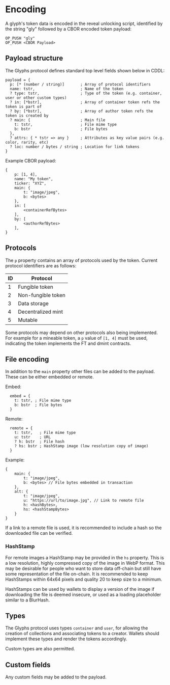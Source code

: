 # Encoding

A glyph's token data is encoded in the reveal unlocking script, identified by the string "gly" followed by a CBOR encoded token payload:

```
OP_PUSH "gly"
OP_PUSH <CBOR Payload>
```

## Payload structure

The Glyphs protocol defines standard top level fields shown below in CDDL:

```
payload = {
  p: [* (number / string)]       ; Array of protocol identifiers
  name: tstr,                    ; Name of the token
  ? type: tstr,                  ; Type of the token (e.g. container, user or other custom types)
  ? in: [*bstr],                 ; Array of container token refs the token is part of
  ? by: [*bstr],                 ; Array of author token refs the token is created by
  ? main: {                      ; Main file
    t: tstr,                     ; File mime type
    b: bstr                      ; File bytes
  },
  ? attrs: { * tstr => any }     ; Attributes as key value pairs (e.g. color, rarity, etc)
  ? loc: number / bytes / string ; Location for link tokens
}

```

Example CBOR payload:

```
{
    p: [1, 4],
    name: "My token",
    ticker: "XYZ",
    main: {
        t: "image/jpeg",
        b: <bytes>
    },
    in: [
        <containerRefBytes>
    ],
    by: [
        <authorRefBytes>
    ],
}
```

## Protocols

The `p` property contains an array of protocols used by the token. Current protocol identifiers are as follows:

| ID  | Protocol           |
| --- | ------------------ |
| 1   | Fungible token     |
| 2   | Non-fungible token |
| 3   | Data storage       |
| 4   | Decentralized mint |
| 5   | Mutable            |

Some protocols may depend on other protocols also being implemented. For example for a mineable token, a `p` value of `[1, 4]` must be used, indicating the token implements the FT and dmint contracts.

## File encoding

In addition to the `main` property other files can be added to the payload. These can be either embedded or remote.

Embed:

```
  embed = {
    t: tstr, ; File mime type
    b: bstr  ; File bytes
  }
```

Remote:

```
  remote = {
    t: tstr,   ; File mime type
    u: tstr    ; URL
    ? h: bstr  ; File hash
    ? hs: bstr ; HashStamp image (low resolution copy of image)
  }
```

Example:

```
{
    main: {
        t: "image/jpeg",
        b: <bytes> // File bytes embedded in transaction
    },
    alt: {
        t: "image/jpeg",
        u: "https://url/to/image.jpg", // Link to remote file
        h: <hashBytes>,
        hs: <hashStampBytes>
    }
}
```

If a link to a remote file is used, it is recommended to include a hash so the downloaded file can be verified.

### HashStamp

For remote images a HashStamp may be provided in the `hs` property. This is a low resolution, highly compressed copy of the image in WebP format. This may be desirable for people who want to store data off-chain but still have some representation of the file on-chain.  It is recommended to keep HashStamps within 64x64 pixels and quality 20 to keep size to a minimum.

HashStamps can be used by wallets to display a version of the image if downloading the file is deemed insecure, or used as a loading placeholder similar to a BlurHash.

## Types

The Glyphs protocol uses types `container` and `user`, for allowing the creation of collections and associating tokens to a creator. Wallets should implement these types and render the tokens accordingly.

Custom types are also permitted.

## Custom fields

Any custom fields may be added to the payload.
